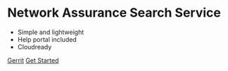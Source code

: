 # Network Assurance Search Service

- Simple and lightweight
- Help portal included
- Cloudready

[Gerrit](https://gerrit-gamma.gic.ericsson.se/plugins/gitiles/OSS/com.ericsson.oss.use/eric-oss-network-assurance-search)
[Get Started](/homepage.md)
